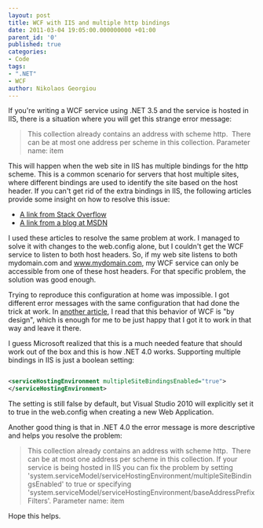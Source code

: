 ```yaml
---
layout: post
title: WCF with IIS and multiple http bindings
date: 2011-03-04 19:05:00.000000000 +01:00
parent_id: '0'
published: true
categories:
- Code
tags:
- ".NET"
- WCF
author: Nikolaos Georgiou
---
```


If you're writing a WCF service using .NET 3.5 and the service is hosted in IIS, there is a situation where you will get this strange error message:
<blockquote>
This collection already contains an address with scheme http.  There can be at most one address per scheme in this collection.
Parameter name: item</blockquote>

This will happen when the web site in IIS has multiple bindings for the http scheme. This is a common scenario for servers that host multiple sites, where different bindings are used to identify the site based on the host header.
If you can't get rid of the extra bindings in IIS, the following articles provide some insight on how to resolve this issue:
<ul>
<li><a href="http://stackoverflow.com/questions/561823/wcf-error-this-collection-already-contains-an-address-with-scheme-http" target="_blank">A link from Stack Overflow</a></li>
<li><a href="http://blogs.msdn.com/b/rampo/archive/2008/02/11/how-can-wcf-support-multiple-iis-binding-specified-per-site.aspx" target="_blank">A link from a blog at MSDN</a></li>
</ul>

I used these articles to resolve the same problem at work. I managed to solve it with changes to the web.config alone, but I couldn't get the WCF service to listen to both host headers. So, if my web site listens to both mydomain.com and www.mydomain.com, my WCF service can only be accessible from one of these host headers. For that specific problem, the solution was good enough.

Trying to reproduce this configuration at home was impossible. I got different error messages with the same configuration that had done the trick at work. In <a href="http://social.msdn.microsoft.com/forums/en-US/wcf/thread/9e248455-1c4d-4c5c-851c-79d9c1631e21/" target="_blank">another article</a>, I read that this behavior of WCF is "by design", which is enough for me to be just happy that I got it to work in that way and leave it there.

I guess Microsoft realized that this is a much needed feature that should work out of the box and this is how .NET 4.0 works. Supporting multiple bindings in IIS is just a boolean setting:

```xml

<serviceHostingEnvironment multipleSiteBindingsEnabled="true">
</serviceHostingEnvironment>

```

The setting is still false by default, but Visual Studio 2010 will explicitly set it to true in the web.config when creating a new Web Application.

Another good thing is that in .NET 4.0 the error message is more descriptive and helps you resolve the problem:
<blockquote>
This collection already contains an address with scheme http.  There can be at most one address per scheme in this collection. If your service is being hosted in IIS you can fix the problem by setting 'system.serviceModel/serviceHostingEnvironment/multipleSiteBindingsEnabled' to true or specifying 'system.serviceModel/serviceHostingEnvironment/baseAddressPrefixFilters'.
Parameter name: item</blockquote>

Hope this helps.

